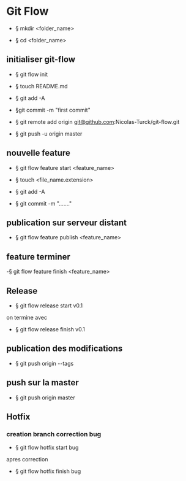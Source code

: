 # Git Flow

- § mkdir <folder_name>

- § cd <folder_name>

## initialiser git-flow

- § git flow init

- § touch README.md

- § git add -A

- §git commit -m "first commit"

- § git remote add origin git@github.com:Nicolas-Turck/git-flow.git

- § git push -u origin master

## nouvelle feature

- § git flow feature start <feature_name>

- § touch <file_name.extension>

- § git add -A

- § git commit -m "......."

## publication sur serveur distant

- § git flow feature publish <feature_name>

## feature terminer 

-§ git flow feature finish <feature_name>

## Release

 - § git flow release start v0.1

on termine avec

- § git flow release finish v0.1

## publication des modifications

- § git push origin --tags

## push sur la master

- § git push origin master

## Hotfix

### creation branch correction bug

- § git flow hotfix start bug

apres correction 

- § git flow hotfix finish bug





